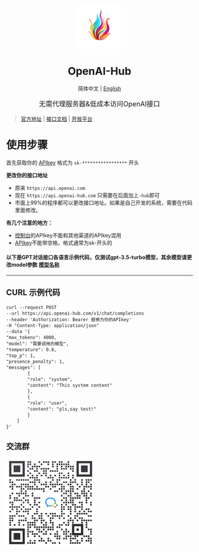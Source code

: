 
<p align="center">
  <img src="/img/logo.webp" width="120" height="120" alt="OpenAI-Hub"/>
  <h1 align="center">OpenAI-Hub</h1>
</p>
<p align="center"><a>简体中文</a> | <a href="/README.en.md">English</a></p>

<p style="font-size:18px" align="center">无需代理服务器&amp;低成本访问OpenAI接口</p>


> [官方地址](https://www.openai-hub.com) | 
> [接口文档](https://www.openai-hub.com/api/) | 
> [开放平台](https://api.openai-hub.com)

# 使用步骤

首先获取你的 [APIkey](https://www.openai-hub.com/faq/1.html#如何获取apikey) 格式为 `sk-*****************` 开头

**更改你的接口地址**
- 原来 `https://api.openai.com`
- 现在 `https://api.openai-hub.com` 只需要在后面加上`-hub`即可
- 市面上99%的程序都可以更改接口地址。如果是自己开发的系统，需要在代码里面修改。

**有几个注意的地方：**
- [控制台](https://api.openai-hub.com)的APIkey不能和其他渠道的APIkey混用
- [APIkey](/faq/1.html#如何获取apikey)不能带空格，格式通常为sk-开头的


#### 以下是GPT对话接口各语言示例代码，仅测试gpt-3.5-turbo模型，其余模型请更改model参数 [模型名称](/price/chatgpt.html)

-------
## CURL 示例代码
``` shell
curl --request POST 
--url https://api.openai-hub.com/v1/chat/completions 
--header 'Authorization: Bearer 替换为你的APIkey' 
-H "Content-Type: application/json" 
--data '{
"max_tokens": 4000,
"model": "需要调用的模型",
"temperature": 0.8,
"top_p": 1,
"presence_penalty": 1,
"messages": [
        {
        "role": "system",
        "content": "This system content"
        },
        {
        "role": "user",
        "content": "pls,say test!"
        }
    ]
}'
```

## 交流群

<img width="240" height="240" src="/img/群聊二维码.png">
